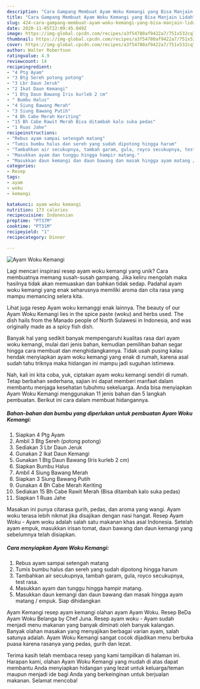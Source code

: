 ```yaml
---
description: "Cara Gampang Membuat Ayam Woku Kemangi yang Bisa Manjain Lidah"
title: "Cara Gampang Membuat Ayam Woku Kemangi yang Bisa Manjain Lidah"
slug: 424-cara-gampang-membuat-ayam-woku-kemangi-yang-bisa-manjain-lidah
date: 2020-11-05T22:09:45.049Z
image: https://img-global.cpcdn.com/recipes/a3f54780af9422a7/751x532cq70/ayam-woku-kemangi-foto-resep-utama.jpg
thumbnail: https://img-global.cpcdn.com/recipes/a3f54780af9422a7/751x532cq70/ayam-woku-kemangi-foto-resep-utama.jpg
cover: https://img-global.cpcdn.com/recipes/a3f54780af9422a7/751x532cq70/ayam-woku-kemangi-foto-resep-utama.jpg
author: Walter Robertson
ratingvalue: 4.9
reviewcount: 14
recipeingredient:
- "4 Ptg Ayam"
- "3 Btg Sereh potong potong"
- "3 Lbr Daun Jeruk"
- "2 Ikat Daun Kemangi"
- "1 Btg Daun Bawang Iris kurleb 2 cm"
- " Bumbu Halus"
- "4 Siung Bawang Merah"
- "3 Siung Bawang Putih"
- "4 Bh Cabe Merah Keriting"
- "15 Bh Cabe Rawit Merah Bisa ditambah kalo suka pedas"
- "1 Ruas Jahe"
recipeinstructions:
- "Rebus ayam sampai setengah matang"
- "Tumis bumbu halus dan sereh yang sudah dipotong hingga harum"
- "Tambahkan air secukupnya, tambah garam, gula, royco secukupnya, test rasa."
- "Masukkan ayam dan tunggu hingga hampir matang."
- "Masukkan daun kemangi dan daun bawang dan masak hingga ayam matang / empuk. Siap dihidangkan"
categories:
- Resep
tags:
- ayam
- woku
- kemangi

katakunci: ayam woku kemangi 
nutrition: 173 calories
recipecuisine: Indonesian
preptime: "PT37M"
cooktime: "PT31M"
recipeyield: "1"
recipecategory: Dinner

---
```



![Ayam Woku Kemangi](https://img-global.cpcdn.com/recipes/a3f54780af9422a7/751x532cq70/ayam-woku-kemangi-foto-resep-utama.jpg)

Lagi mencari inspirasi resep ayam woku kemangi yang unik? Cara membuatnya memang susah-susah gampang. Jika keliru mengolah maka hasilnya tidak akan memuaskan dan bahkan tidak sedap. Padahal ayam woku kemangi yang enak seharusnya memiliki aroma dan cita rasa yang mampu memancing selera kita.

Lihat juga resep Ayam woku kemanggi enak lainnya. The beauty of our Ayam Woku Kemangi lies in the spice paste (woku) and herbs used. The dish hails from the Manado people of North Sulawesi in Indonesia, and was originally made as a spicy fish dish.

Banyak hal yang sedikit banyak mempengaruhi kualitas rasa dari ayam woku kemangi, mulai dari jenis bahan, kemudian pemilihan bahan segar hingga cara membuat dan menghidangkannya. Tidak usah pusing kalau hendak menyiapkan ayam woku kemangi yang enak di rumah, karena asal sudah tahu triknya maka hidangan ini mampu jadi suguhan istimewa.


Nah, kali ini kita coba, yuk, ciptakan ayam woku kemangi sendiri di rumah. Tetap berbahan sederhana, sajian ini dapat memberi manfaat dalam membantu menjaga kesehatan tubuhmu sekeluarga. Anda bisa menyiapkan Ayam Woku Kemangi menggunakan 11 jenis bahan dan 5 langkah pembuatan. Berikut ini cara dalam membuat hidangannya.

<!--inarticleads1-->

##### Bahan-bahan dan bumbu yang diperlukan untuk pembuatan Ayam Woku Kemangi:

1. Siapkan 4 Ptg Ayam
1. Ambil 3 Btg Sereh (potong potong)
1. Sediakan 3 Lbr Daun Jeruk
1. Gunakan 2 Ikat Daun Kemangi
1. Gunakan 1 Btg Daun Bawang (Iris kurleb 2 cm)
1. Siapkan  Bumbu Halus
1. Ambil 4 Siung Bawang Merah
1. Siapkan 3 Siung Bawang Putih
1. Gunakan 4 Bh Cabe Merah Keriting
1. Sediakan 15 Bh Cabe Rawit Merah (Bisa ditambah kalo suka pedas)
1. Siapkan 1 Ruas Jahe


Masakan ini punya citarasa gurih, pedas, dan aroma yang wangi. Ayam woku terasa lebih nikmat jika disajikan dengan nasi hangat. Resep Ayam Woku - Ayam woku adalah salah satu makanan khas asal Indonesia. Setelah ayam empuk, masukkan irisan tomat, daun bawang dan daun kemangi yang sebelumnya telah disiapkan. 

<!--inarticleads2-->

##### Cara menyiapkan Ayam Woku Kemangi:

1. Rebus ayam sampai setengah matang
1. Tumis bumbu halus dan sereh yang sudah dipotong hingga harum
1. Tambahkan air secukupnya, tambah garam, gula, royco secukupnya, test rasa.
1. Masukkan ayam dan tunggu hingga hampir matang.
1. Masukkan daun kemangi dan daun bawang dan masak hingga ayam matang / empuk. Siap dihidangkan


Ayam Kemangi resep ayam kemangi olahan ayam Ayam Woku. Resep BeDa Ayam Woku Belanga by Chef Juna. Resep ayam woku - Ayam sudah menjadi menu makanan yang banyak diminati oleh banyak kalangan. Banyak olahan masakan yang menyajikan berbagai varian ayam, salah satunya adalah. Ayam Woku Kemangi sangat cocok dijadikan menu berbuka puasa karena rasanya yang pedas, gurih dan lezat. 

Terima kasih telah membaca resep yang kami tampilkan di halaman ini. Harapan kami, olahan Ayam Woku Kemangi yang mudah di atas dapat membantu Anda menyiapkan hidangan yang lezat untuk keluarga/teman maupun menjadi ide bagi Anda yang berkeinginan untuk berjualan makanan. Selamat mencoba!
